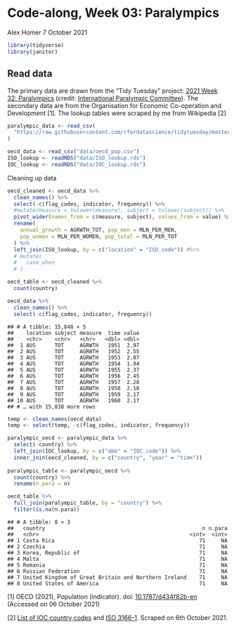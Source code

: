 Code-along, Week 03: Paralympics
================
Alex Homer
7 October 2021

``` r
library(tidyverse)
library(janitor)
```

## Read data

The primary data are drawn from the “Tidy Tuesday” project: [2021 Week
32:
Paralympics](https://github.com/rfordatascience/tidytuesday/blob/master/data/2021/2021-08-03/readme.md)
(credit: [International Paralympic
Committee](https://db.ipc-services.org/sdms/hira/web/index)). The
secondary data are from the Organisation for Economic Co-operation and
Development [1]. The lookup tables were scraped by me from Wikipedia [2]

``` r
paralympic_data <- read_csv(
  "https://raw.githubusercontent.com/rfordatascience/tidytuesday/master/data/2021/2021-08-03/athletes.csv"
)

oecd_data <- read_csv("data/oecd_pop.csv")
ISO_lookup <- readRDS("data/ISO_lookup.rds")
IOC_lookup <- readRDS("data/IOC_lookup.rds")
```

Cleaning up data

``` r
oecd_cleaned <- oecd_data %>%
  clean_names() %>%
  select(-c(flag_codes, indicator, frequency)) %>%
  #mutate(measure = tolower(measure), subject = tolower(subject)) %>%
  pivot_wider(names_from = c(measure, subject), values_from = value) %>%
  rename(
    annual_growth = AGRWTH_TOT, pop_men = MLN_PER_MEN,
    pop_women = MLN_PER_WOMEN, pop_total = MLN_PER_TOT
  ) %>%
  left_join(ISO_lookup, by = c("location" = "ISO_code")) #%>%
  # mutate(
  #   case_when
  # )

oecd_table <- oecd_cleaned %>%
  count(country)
```

``` r
oecd_data %>%
  clean_names() %>%
  select(-c(flag_codes, indicator, frequency))
```

    ## # A tibble: 15,848 × 5
    ##    location subject measure  time value
    ##    <chr>    <chr>   <chr>   <dbl> <dbl>
    ##  1 AUS      TOT     AGRWTH   1951  2.97
    ##  2 AUS      TOT     AGRWTH   1952  2.55
    ##  3 AUS      TOT     AGRWTH   1953  2.07
    ##  4 AUS      TOT     AGRWTH   1954  1.94
    ##  5 AUS      TOT     AGRWTH   1955  2.37
    ##  6 AUS      TOT     AGRWTH   1956  2.45
    ##  7 AUS      TOT     AGRWTH   1957  2.28
    ##  8 AUS      TOT     AGRWTH   1958  2.10
    ##  9 AUS      TOT     AGRWTH   1959  2.17
    ## 10 AUS      TOT     AGRWTH   1960  2.17
    ## # … with 15,838 more rows

``` r
temp <- clean_names(oecd_data)
temp <- select(temp, -c(flag_codes, indicator, frequency))
```

``` r
paralympic_oecd <- paralympic_data %>%
  select(-country) %>%
  left_join(IOC_lookup, by = c("abb" = "IOC_code")) %>%
  inner_join(oecd_cleaned, by = c("country", "year" = "time"))
  
paralympic_table <- paralympic_oecd %>%
  count(country) %>%
  rename(n.para = n)

oecd_table %>%
  full_join(paralympic_table, by = "country") %>%
  filter(is.na(n.para))
```

    ## # A tibble: 8 × 3
    ##   country                                                  n n.para
    ##   <chr>                                                <int>  <int>
    ## 1 Costa Rica                                              71     NA
    ## 2 Czechia                                                 71     NA
    ## 3 Korea, Republic of                                      71     NA
    ## 4 Malta                                                   71     NA
    ## 5 Romania                                                 71     NA
    ## 6 Russian Federation                                      71     NA
    ## 7 United Kingdom of Great Britain and Northern Ireland    71     NA
    ## 8 United States of America                                71     NA

[1] OECD (2021), Population (indicator). doi:
[10.1787/d434f82b-en](https://doi.org/10.1787/d434f82b-en) (Accessed on
06 October 2021)

[2] [List of IOC country
codes](https://en.wikipedia.org/wiki/List_of_IOC_country_codes) and [ISO
3166-1](https://en.wikipedia.org/wiki/ISO_3166-1). Scraped on 6th
October 2021.
